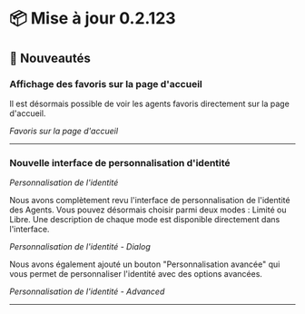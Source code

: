 # 📦 Mise à jour 0.2.123

## 🎉 Nouveautés

### Affichage des favoris sur la page d'accueil

Il est désormais possible de voir les agents favoris directement sur la page d'accueil.

*Favoris sur la page d'accueil*

---

### Nouvelle interface de personnalisation d'identité

*Personnalisation de l'identité*

Nous avons complètement revu l'interface de personnalisation de l'identité des Agents. Vous pouvez désormais choisir parmi deux modes : Limité ou Libre. Une description de chaque mode est disponible directement dans l'interface.


*Personnalisation de l'identité - Dialog*

Nous avons également ajouté un bouton "Personnalisation avancée" qui vous permet de personnaliser l'identité avec des options avancées.

*Personnalisation de l'identité - Advanced*

---

